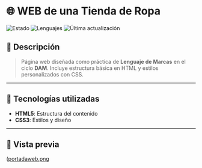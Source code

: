 # 🌐 WEB de una Tienda de Ropa

![Estado](https://img.shields.io/badge/Estado-En%20Desarrollo-yellow)
![Lenguajes](https://img.shields.io/github/languages/top/TU-USUARIO/NOMBRE-DEL-REPO)
![Última actualización](https://img.shields.io/github/last-commit/TU-USUARIO/NOMBRE-DEL-REPO)

## 📖 Descripción
  
> Página web diseñada como práctica de **Lenguaje de Marcas** en el ciclo **DAM**. Incluye estructura básica en HTML y estilos personalizados con CSS.

---

## 🚀 Tecnologías utilizadas
- **HTML5**: Estructura del contenido
- **CSS3**: Estilos y diseño

---

## 🎨 Vista previa

([portadaweb.png](https://github.com/VPWEB/Sport_Shop-test-page-/blob/main/portadaweb.png)

